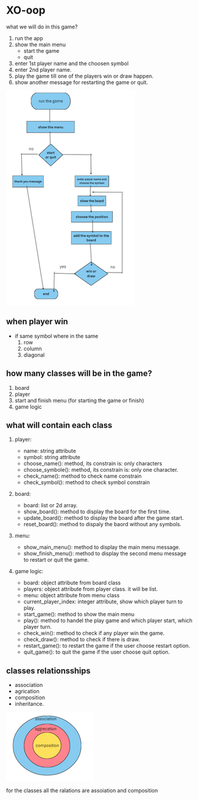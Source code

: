 # XO-oop

what we will do in this game?

1. run the app
2. show the main menu
    - start the game
    - quit
3. enter 1st player name and the choosen symbol
4. enter 2nd player name.
5. play the game till one of the players win or draw happen.
6. show another message for restarting the game or quit.

![xo-algorithm-steps](./assets/xo-algorithm-steps.png)

## when player win

- if same symbol where in the same
    1. row
    2. column
    3. diagonal

## how many classes will be in the game?

1. board
2. player
3. start and finish menu (for starting the game or finish)
4. game logic

## what will contain each class

1. player:
    - name: string attribute
    - symbol: string attribute
    - choose_name(): method, its constrain is: only characters
    - choose_symbole(): method, its constrain is: only one character.
    - check_name(): method to check name constrain
    - check_symbol(): method to check symbol constrain

2. board:
    - board: list or 2d array.
    - show_board(): method to display the board for the first time.
    - update_board(): method to display the board after the game start.
    - reset_board(): method to dispaly the baord without any symbols.

3. menu:
    - show_main_menu(): method to display the main menu message.
    - show_finish_menu(): method to display the second menu message to restart or quit the game.

4. game logic:
    - board: object attribute from board class
    - players: object attribute from player class. it will be list.
    - menu: object attribute from menu class
    - current_player_index: integer attribute, show which player turn to play.
    - start_game(): method to show the main menu
    - play(): method to handel the play game and which player start, which player turn.
    - check_win(): method to check if any player win the game.
    - check_draw(): method to check if there is draw.
    - restart_game(): to restart the game if the user choose restart option.
    - quit_game(): to quit the game if the user choose quit option.

## classes relationsships

- association
- agrication
- composition
- inheritance.

![relations](./assets/relations.png)

for the classes all the ralations are assoiation and composition
